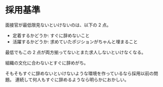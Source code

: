 # 採用基準

面接官が最低限見ないといけないのは、以下の 2 点。

- 定着するかどうか: すぐに辞めないこと
- 活躍するかどうか: 求めていたポジションがちゃんと埋まること

最低でもこの 2 点が両方揃ってないとまた求人しないといけなくなる。

組織の文化に合わないとすぐに辞めがち。

そもそもすぐに辞めないといけないような環境を作っているなら採用以前の問題。
連続して何人もすぐに辞めるようなら明らかにおかしい。
